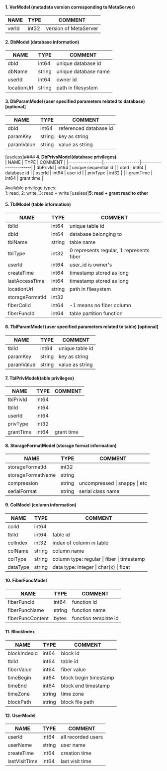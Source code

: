  #### 1. VerModel (metadata version corresponding to MetaServer)
 | NAME           | TYPE             | COMMENT              |
 |----------------|------------------|----------------------|
 | verId          | int32            | version of MetaServer
 
 #### 2. DbModel (database information)
 | NAME           | TYPE             | COMMENT              |
 |----------------|------------------|----------------------|
 | dbId           | int64            | unique database id   |
 | dbName         | string           | unique database name |
 | userId         | int64            | owner        id      |
 | locationUrl    | string           | path in filesystem   |
 
 #### 3. DbParamModel (user specified parameters related to database) [optional]
 | NAME           | TYPE             | COMMENT               |
 |----------------|------------------|-----------------------|
 | dbId           | int64            | referenced database id|
 | paramKey       | string           | key as string         |
 | paramValue     | string           | value as string       |
 
 [useless]#### __4. DbPrivsModel(database privileges)__       
 | NAME            | TYPE             | COMMENT               |
 |-----------------|------------------|-----------------------|
 | dbPrivId        | int64            | unique sequential id  |
 | dbId            | int64            | database id           |
 | userId          | int64            | user id               |
 | privType        | int32            |                       |
 | grantTime       | int64            | grant time            |
 
 Available privilege types:    
 1: read, 2: write, 3: read + write   [useless]__5: read + grant read to other__
 
 #### 5. TblModel (table information)
 | NAME           | TYPE             | COMMENT                                 |
 |----------------|------------------|-----------------------------------------|
 | tblId          | int64            | unique table id                         |
 | dbId           | int64            | database belonging to                   |
 | tblName        | string           | table name                              |
 | tblType        | int32            | 0 represents regular, 1 represents fiber|
 | userId         | int64            | user_id is owner's                      |
 | createTime     | int64            | timestamp stored as long                |
 | lastAccessTime | int64            | timestamp stored as long                |
 | locationUrl    | string           | path in filesystem                      |
 | storageFormatId| int32            |                                         |
 | fiberColId     | int64            | -1 means no fiber column                |
 | fiberFuncId    | int64            | table partition function                |
 
 #### 6. TblParamModel (user specified parameters related to table) [optional]
 | NAME           | TYPE             | COMMENT              |
 |----------------|------------------|----------------------|
 | tblId          | int64            | unique table id      |
 | paramKey       | string           | key as string        |
 | paramValue     | string           | value as string      |
 
 #### 7. TblPrivModel(table privileges)
 | NAME           | TYPE             | COMMENT               |
 |----------------|------------------|-----------------------|
 | tblPrivId      | int64            |                       |
 | tblId          | int64            |                       |
 | userId         | int64            |                       |
 | privType       | int32            |                       |
 | grantTime      | int64            | grant time            |
 
 #### 8. StorageFormatModel (storage format information)
 | NAME             | TYPE             | COMMENT                      |
 |------------------|------------------|------------------------------|
 | storageFormatId  | int32            |                              |
 | storageFormatName| string           |                              |
 | compression      | string           | uncompressed \| snappy \| etc|
 | serialFormat     | string           | serial class name            |

 #### 9. ColModel (column information)
 | NAME           | TYPE             | COMMENT                                   |
 |----------------|------------------|-------------------------------------------|
 | colId          | int64            |                                           |
 | tblId          | int64            | table id                                  |
 | colIndex       | int32            | index of column in table                  |
 | colName        | string           | column name                               |
 | colType        | string           | column type: regular \| fiber \| timestamp|
 | dataType       | string           | data type: integer \| char(x) \| float    |
 
 #### 10. FiberFuncModel
 | NAME               | TYPE             | COMMENT              |
 |----------------    |------------------|----------------------|
 | fiberFuncId        | int64            | function id          |
 | fiberFuncName      | string           | function name        |
 | fiberFuncContent   | bytes            | function template id |
 
 #### 11. BlockIndex
 | NAME            | TYPE             | COMMENT              |
 |-----------------|------------------|----------------------|
 | blockIndexId    | int64            | block id             |
 | tblId           | int64            | table id             |
 | fiberValue      | int64            | fiber value          |
 | timeBegin       | int64            | block begin timestamp|
 | timeEnd         | int64            | block end timestamp  |
 | timeZone        | string           | time zone            |
 | blockPath       | string           | block file path      |
 
 #### 12. UserModel
 | NAME           | TYPE             | COMMENT               |
 |----------------|------------------|-----------------------|
 | userId         | int64            | all recorded users    |
 | userName       | string           | user name             |
 | createTime     | int64            | creation time         |
 | lastVisitTime  | int64            | last visit time       |
